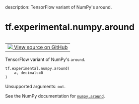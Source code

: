description: TensorFlow variant of NumPy's around.

<div itemscope itemtype="http://developers.google.com/ReferenceObject">
<meta itemprop="name" content="tf.experimental.numpy.around" />
<meta itemprop="path" content="Stable" />
</div>

# tf.experimental.numpy.around

<!-- Insert buttons and diff -->

<table class="tfo-notebook-buttons tfo-api nocontent" align="left">
<td>
  <a target="_blank" href="https://github.com/tensorflow/tensorflow/blob/r2.4/tensorflow/python/ops/numpy_ops/np_array_ops.py#L748-L764">
    <img src="https://www.tensorflow.org/images/GitHub-Mark-32px.png" />
    View source on GitHub
  </a>
</td>
</table>



TensorFlow variant of NumPy's `around`.

<pre class="devsite-click-to-copy prettyprint lang-py tfo-signature-link">
<code>tf.experimental.numpy.around(
    a, decimals=0
)
</code></pre>



<!-- Placeholder for "Used in" -->

Unsupported arguments: `out`.

See the NumPy documentation for [`numpy.around`](https://numpy.org/doc/1.16/reference/generated/numpy.around.html).